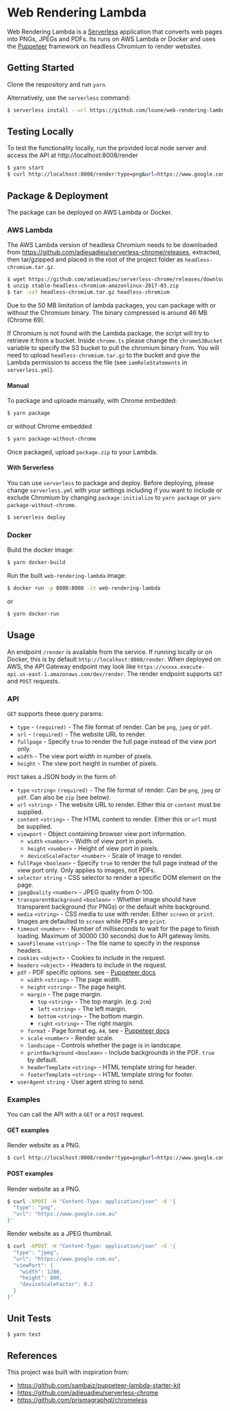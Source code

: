 # Web Rendering Lambda

Web Rendering Lambda is a [Serverless](https://github.com/serverless/serverless) application that converts web pages into PNGs, JPEGs and PDFs. Its runs on AWS Lambda or Docker and uses the [Puppeteer](https://github.com/GoogleChrome/puppeteer) framework on headless Chromium to render websites.

## Getting Started

Clone the respository and run `yarn`.

Alternatively, use the `serverless` command:

```bash
$ serverless install --url https://github.com/loune/web-rendering-lambda --name my-lambda-project
```

## Testing Locally

To test the functionality locally, run the provided local node server and access the API at http://localhost:8008/render

```bash
$ yarn start
$ curl http://localhost:8008/render?type=png&url=https://www.google.com.au
```

## Package & Deployment

The package can be deployed on AWS Lambda or Docker.

### AWS Lambda

The AWS Lambda version of headless Chromium needs to be downloaded from https://github.com/adieuadieu/serverless-chrome/releases, extracted, then tar/gzipped and placed in the root of the project folder as `headless-chromium.tar.gz`.

```bash
$ wget https://github.com/adieuadieu/serverless-chrome/releases/download/v1.0.0-55/stable-headless-chromium-amazonlinux-2017-03.zip
$ unzip stable-headless-chromium-amazonlinux-2017-03.zip
$ tar -czf headless-chromium.tar.gz headless-chromium
```

Due to the 50 MB limitation of lambda packages, you can package with or without the Chromium binary. The binary compressed is around 46 MB (Chrome 69).

If Chromium is not found with the Lambda package, the script will try to retrieve it from a bucket. Inside `chrome.ts` please change the `chromeS3Bucket` variable to specify the S3 bucket to pull the chromium binary from. You will need to upload `headless-chromium.tar.gz` to the bucket and give the Lambda permission to access the file (see `iamRoleStatements` in `serverless.yml`).

#### Manual

To package and uploade manually, with Chrome embedded:

```bash
$ yarn package
```

or without Chrome embedded

```bash
$ yarn package-without-chrome
```

Once packaged, upload `package.zip` to your Lambda.

#### With Serverless

You can use `serverless` to package and deploy. Before deploying, please change `serverless.yml` with your settings including if you want to include or exclude Chromium by changing `package:initialize` to `yarn package` or `yarn package-without-chrome`.

```bash
$ serverless deploy
```

### Docker

Build the docker image:

```bash
$ yarn docker-build
```

Run the built `web-rendering-lambda` image:

```bash
$ docker run -p 8008:8008 -it web-rendering-lambda
```

or

```bash
$ yarn docker-run
```

## Usage

An endpoint `/render` is available from the service. If running locally or on Docker, this is by default `http://localhost:8008/render`. When deployed on AWS, the API Gateway endpoint may look like `https://xxxxx.execute-api.us-east-1.amazonaws.com/dev/render`. The render endpoint supports `GET` and `POST` requests.

### API

`GET` supports these query params:

- `type` - `(required)` - The file format of render. Can be `png`, `jpeg` or `pdf`.
- `url` - `(required)` - The website URL to render.
- `fullpage` - Specify `true` to render the full page instead of the view port only.
- `width` - The view port width in number of pixels.
- `height` - The view port height in number of pixels.

`POST` takes a JSON body in the form of:

- `type` `<string>` `(required)` - The file format of render. Can be `png`, `jpeg` or `pdf`. Can also be `zip` (see below).
- `url` `<string>` - The website URL to render. Either this or `content` must be supplied.
- `content` `<string>` - The HTML content to render. Either this or `url` must be supplied.
- `viewport` - Object containing browser view port information.
  - `width` `<number>` - Width of view port in pixels.
  - `height` `<number>` - Height of view port in pixels.
  - `deviceScaleFactor` `<number>` - Scale of image to render.
- `fullPage` `<boolean>` - Specify `true` to render the full page instead of the view port only. Only applies to images, not PDFs.
- `selector` `string` - CSS selector to render a specific DOM element on the page.
- `jpegQuality` `<number>` - JPEG quality from 0-100.
- `transparentBackground` `<boolean>` - Whether image should have transparent background (for PNGs) or the default white background.
- `media` `<string>` - CSS media to use with render. Either `screen` or `print`. Images are defaulted to `screen` while PDFs are `print`.
- `timeout` `<number>` - Number of milliseconds to wait for the page to finish loading. Maximum of 30000 (30 seconds) due to API gateway limits.
- `saveFilename` `<string>` - The file name to specify in the response headers.
- `cookies` `<object>` - Cookies to include in the request.
- `headers` `<object>` - Headers to include in the request.
- `pdf` - PDF specific options. see - [Puppeteer docs](https://github.com/GoogleChrome/puppeteer/blob/master/docs/api.md#pagepdfoptions)
  - `width` `<string>` - The page width.
  - `height` `<string>` - The page height.
  - `margin` - The page margin.
    - `top` `<string>` - The top margin. (e.g. `2cm`)
    - `left` `<string>` - The left margin.
    - `bottom` `<string>` - The bottom margin.
    - `right` `<string>` - The right margin.
  - `format` - Page format eg. `A4`, see - [Puppeteer docs](https://github.com/GoogleChrome/puppeteer/blob/master/docs/api.md#pagepdfoptions)
  - `scale` `<number>` - Render scale.
  - `landscape` - Controls whether the page is in landscape.
  - `printBackground` `<boolean>` - Include backgrounds in the PDF. `true` by default.
  - `headerTemplate` `<string>` - HTML template string for header.
  - `footerTemplate` `<string>` - HTML template string for footer.
- `userAgent` `string` - User agent string to send.

### Examples

You can call the API with a `GET` or a `POST` request.

#### GET examples

Render website as a PNG.

```bash
$ curl http://localhost:8008/render?type=png&url=https://www.google.com.au
```

#### POST examples

Render website as a PNG.

```bash
$ curl -XPOST -H "Content-Type: application/json" -d '{
  "type": "png",
  "url": "https://www.google.com.au"
}'
```

Render website as a JPEG thumbnail.

```bash
$ curl -XPOST -H "Content-Type: application/json" -d '{
  "type": "jpeg",
  "url": "https://www.google.com.au",
  "viewPort": {
    "width": 1280,
    "height": 800,
    "deviceScaleFactor": 0.2
  }
}'
```

## Unit Tests

```bash
$ yarn test
```

## References

This project was built with inspiration from:

- https://github.com/sambaiz/puppeteer-lambda-starter-kit
- https://github.com/adieuadieu/serverless-chrome
- https://github.com/prismagraphql/chromeless
